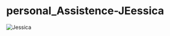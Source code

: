 # personal_Assistence-JEessica
![Jessica](https://user-images.githubusercontent.com/62838398/136791263-c1f9846a-01d5-4c05-8c19-5c3967db1653.gif)
